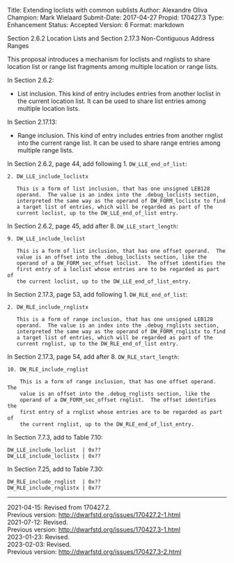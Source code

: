 Title:       Extending loclists with common sublists
Author:      Alexandre Oliva
Champion:    Mark Wielaard
Submit-Date: 2017-04-27
Propid:      170427.3
Type:        Enhancement
Status:      Accepted
Version:     6
Format:      markdown

Section 2.6.2 Location Lists and Section 2.17.3 Non-Contiguous Address Ranges

This proposal introduces a mechanism for loclists and rnglists to
share location list or range list fragments among multiple location or
range lists.

In Section 2.6.2:

  * List inclusion.  This kind of entry includes entries from another
    loclist in the current location list.  It can be used to share
    list entries among multiple location lists.

In Section 2.17.13:

  * Range inclusion.  This kind of entry includes entries from another
    rnglist into the current range list.  It can be used to share
    range entries among multiple range lists.

In Section 2.6.2, page 44, add following 1. `DW_LLE_end_of_list`:

    2. DW_LLE_include_loclistx

       This is a form of list inclusion, that has one unsigned LEB128
       operand.  The value is an index into the .debug_loclists section,
       interpreted the same way as the operand of DW_FORM_loclistx to find
       a target list of entries, which will be regarded as part of the
       current loclist, up to the DW_LLE_end_of_list entry.

In Section 2.6.2, page 45, add after 8. `DW_LLE_start_length`:

    9. DW_LLE_include_loclist

       This is a form of list inclusion, that has one offset operand.  The
       value is an offset into the .debug_loclists section, like the
       operand of a DW_FORM_sec_offset loclist.  The offset identifies the
       first entry of a loclist whose entries are to be regarded as part of
       the current loclist, up to the DW_LLE_end_of_list_entry.

In Section 2.17.3, page 53, add following 1. `DW_RLE_end_of_list`:

    2. DW_RLE_include_rnglistx

       This is a form of range inclusion, that has one unsigned LEB128
       operand.  The value is an index into the .debug_rnglists section,
       interpreted the same way as the operand of DW_FORM_rnglistx to find
       a target list of entries, which will be regarded as part of the
       current rnglist, up to the DW_RLE_end_of_list entry.

In Section 2.17.3, page 54, add after 8. `DW_RLE_start_length`:

    10. DW_RLE_include_rnglist

        This is a form of range inclusion, that has one offset operand.  The
        value is an offset into the .debug_rnglists section, like the
        operand of a DW_FORM_sec_offset rnglist.  The offset identifies the
        first entry of a rnglist whose entries are to be regarded as part of
        the current rnglist, up to the DW_RLE_end_of_list_entry.


In Section 7.7.3, add to Table 7.10:

    DW_LLE_include_loclist  | 0x??
    DW_LLE_include_loclistx | 0x??

In Section 7.25, add to Table 7.30:

    DW_RLE_include_rnglist  | 0x??
    DW_RLE_include_rnglistx | 0x??

---

2021-04-15:  Revised from 170427.2.  
   Previous version: http://dwarfstd.org/issues/170427.2-1.html  
2021-07-12:  Revised.  
   Previous version: http://dwarfstd.org/issues/170427.3-1.html  
2023-01-23:  Revised.  
2023-02-03:  Revised.  
   Previous version: http://dwarfstd.org/issues/170427.3-2.html
